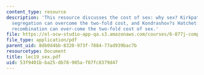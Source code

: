 ```yaml
---
content_type: resource
description: 'This resource discusses the cost of sex: why sex? Kirkpatrick?s Rocket:
  segregation can overcome the two-fold cost, and Kondrashov?s Hatchet: benefits of
  recombination can over-come the two-fold cost of sex.'
file: https://ol-ocw-studio-app-qa.s3.amazonaws.com/courses/6-877j-computational-evolutionary-biology-fall-2005/53f9401bba25db78905af07fc8379d47_lec19_sex.pdf
file_type: application/pdf
parent_uid: 8db0d4bb-8320-973f-7884-77ad939bac7b
resourcetype: Document
title: lec19_sex.pdf
uid: 53f9401b-ba25-db78-905a-f07fc8379d47
---
```

